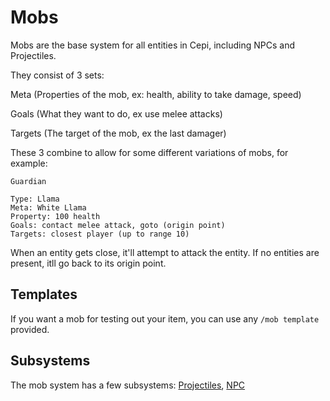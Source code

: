 # Mobs

Mobs are the base system for all entities in Cepi, including NPCs and Projectiles.

They consist of 3 sets:

Meta (Properties of the mob, ex: health, ability to take damage, speed)

Goals (What they want to do, ex use melee attacks)

Targets (The target of the mob, ex the last damager)

These 3 combine to allow for some different variations of mobs, for example:

```
Guardian

Type: Llama
Meta: White Llama
Property: 100 health
Goals: contact melee attack, goto (origin point)
Targets: closest player (up to range 10)
```

When an entity gets close, it'll attempt to attack the entity. If no entities are present, itll go back to its origin point.

## Templates

If you want a mob for testing out your item, you can use any `/mob template` provided.

## Subsystems

The mob system has a few subsystems: [Projectiles](projectiles), [NPC](npc)